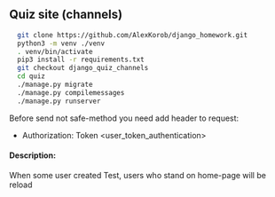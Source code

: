 ## Quiz site (channels)

```bash
  git clone https://github.com/AlexKorob/django_homework.git
  python3 -m venv ./venv
  . venv/bin/activate
  pip3 install -r requirements.txt
  git checkout django_quiz_channels
  cd quiz
  ./manage.py migrate
  ./manage.py compilemessages
  ./manage.py runserver
```

Before send not safe-method you need add header to request:
  * Authorization: Token <user_token_authentication>

#### Description:
  When some user created Test, users who stand on home-page will be reload
